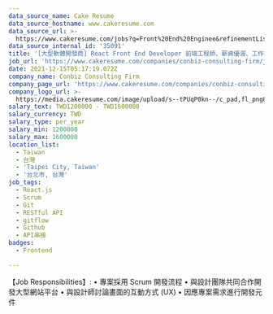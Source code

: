 ```yaml
---
data_source_name: Cake Resume
data_source_hostname: www.cakeresume.com
data_source_url: >-
  https://www.cakeresume.com/jobs?q=Front%20End%20Enginee&refinementList[lang_name][0]=E[…]tech_front-end-development&range[salary_range][min]=1000000
data_source_internal_id: '35091'
title: '[大型軟體開發商] React Front End Developer 前端工程師、薪資優渥、工作環境好 '
job_url: 'https://www.cakeresume.com/companies/conbiz-consulting-firm/jobs/01c537'
date: 2021-12-15T05:17:19.072Z
company_name: Conbiz Consulting Firm
company_page_url: 'https://www.cakeresume.com/companies/conbiz-consulting-firm'
company_logo_url: >-
  https://media.cakeresume.com/image/upload/s--tPUqP0kn--/c_pad,fl_png8,h_200,w_200/v1634116095/vsgsbfwlsg1lcvof5ven.png
salary_text: TWD1200000 - TWD1600000
salary_currency: TWD
salary_type: per_year
salary_min: 1200000
salary_max: 1600000
location_list:
  - Taiwan
  - 台灣
  - 'Taipei City, Taiwan'
  - '台北市, 台灣'
job_tags:
  - React.js
  - Scrum
  - Git
  - RESTful API
  - gitflow
  - Github
  - API串接
badges:
  - Frontend

---
```


【Job Responsibilities】: • 專案採用 Scrum 開發流程 • 與設計團隊共同合作開發大型網站平台 • 與設計師討論畫面的互動方式 (UX) • 因應專案需求進行開發元件